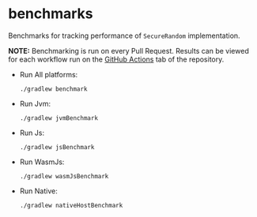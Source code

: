 # benchmarks

<!-- TODO: CryptoRand Issue #23 -->
Benchmarks for tracking performance of `SecureRandom` implementation.

**NOTE:** Benchmarking is run on every Pull Request. Results can be viewed for each
workflow run on the [GitHub Actions][url-actions] tab of the repository.

- Run All platforms:
  ```shell
  ./gradlew benchmark
  ```

- Run Jvm:
  ```shell
  ./gradlew jvmBenchmark
  ```

- Run Js:
  ```shell
  ./gradlew jsBenchmark
  ```

- Run WasmJs:
  ```shell
  ./gradlew wasmJsBenchmark
  ```

- Run Native:
  ```shell
  ./gradlew nativeHostBenchmark
  ```

<!-- TODO: CryptoRand Issue #23 -->
[url-actions]: https://github.com/KotlinCrypto/secure-random/actions/
